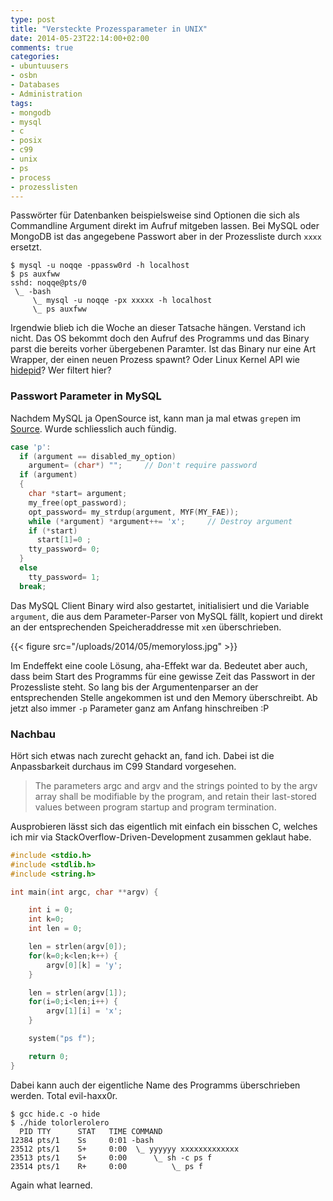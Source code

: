 ```yaml
---
type: post
title: "Versteckte Prozessparameter in UNIX"
date: 2014-05-23T22:14:00+02:00
comments: true
categories:
- ubuntuusers
- osbn
- Databases
- Administration
tags:
- mongodb
- mysql
- c
- posix
- c99
- unix
- ps
- process
- prozesslisten
---
```

Passwörter für Datenbanken beispielsweise sind Optionen die sich als Commandline Argument direkt im Aufruf mitgeben lassen.
Bei MySQL oder MongoDB ist das angegebene Passwort aber in der Prozessliste durch `xxxx` ersetzt.

```
$ mysql -u noqqe -ppassw0rd -h localhost
$ ps auxfww
sshd: noqqe@pts/0
 \_ -bash
     \_ mysql -u noqqe -px xxxxx -h localhost
     \_ ps auxfww
```

Irgendwie blieb ich die Woche an dieser Tatsache hängen. Verstand ich nicht.
Das OS bekommt doch den Aufruf des Programms und das Binary parst die bereits
vorher übergebenen Paramter. Ist das Binary nur eine Art Wrapper, der einen neuen
Prozess spawnt? Oder Linux Kernel API wie [hidepid](https://www.kernel.org/doc/Documentation/filesystems/proc.txt)?
Wer filtert hier?

### Passwort Parameter in MySQL

Nachdem MySQL ja OpenSource ist, kann man ja mal etwas `grep`en im [Source](http://bazaar.launchpad.net/~mysql/mysql-server/5.5/view/head:/client/mysql.cc#L1734).
Wurde schliesslich auch fündig.

``` cpp
case 'p':
  if (argument == disabled_my_option)
    argument= (char*) "";     // Don't require password
  if (argument)
  {
    char *start= argument;
    my_free(opt_password);
    opt_password= my_strdup(argument, MYF(MY_FAE));
    while (*argument) *argument++= 'x';     // Destroy argument
    if (*start)
      start[1]=0 ;
    tty_password= 0;
  }
  else
    tty_password= 1;
  break;
```

Das MySQL Client Binary wird also gestartet, initialisiert und die Variable `argument`, die aus dem Parameter-Parser von MySQL fällt, kopiert und
direkt an der entsprechenden Speicheraddresse mit `x`en überschrieben.

{{< figure src="/uploads/2014/05/memoryloss.jpg" >}}

Im Endeffekt eine coole Lösung, aha-Effekt war da. Bedeutet aber auch, dass beim
Start des Programms für eine gewisse Zeit das Passwort in der Prozessliste
steht. So lang bis der Argumentenparser an der entsprechenden Stelle angekommen ist und
den Memory überschreibt. Ab jetzt also immer `-p` Parameter ganz am Anfang hinschreiben :P

### Nachbau

Hört sich etwas nach zurecht gehackt an, fand ich. Dabei ist die Anpassbarkeit
durchaus im C99 Standard vorgesehen.

> The parameters argc and argv and the strings pointed to by the argv array
> shall be modifiable by the program, and retain their last-stored values
> between program startup and program termination.

Ausprobieren lässt sich das eigentlich mit einfach ein bisschen C, welches ich mir
via StackOverflow-Driven-Development zusammen geklaut habe.

``` c
#include <stdio.h>
#include <stdlib.h>
#include <string.h>

int main(int argc, char **argv) {

    int i = 0;
    int k=0;
    int len = 0;

    len = strlen(argv[0]);
    for(k=0;k<len;k++) {
        argv[0][k] = 'y';
    }

    len = strlen(argv[1]);
    for(i=0;i<len;i++) {
        argv[1][i] = 'x';
    }

    system("ps f");

    return 0;
}
```

Dabei kann auch der eigentliche Name des Programms überschrieben werden. Total
evil-haxx0r.

```
$ gcc hide.c -o hide
$ ./hide tolorlerolero
  PID TTY      STAT   TIME COMMAND
12384 pts/1    Ss     0:01 -bash
23512 pts/1    S+     0:00  \_ yyyyyy xxxxxxxxxxxxx
23513 pts/1    S+     0:00      \_ sh -c ps f
23514 pts/1    R+     0:00          \_ ps f
```

Again what learned.
